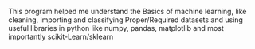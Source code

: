 This program helped me understand the Basics of machine learning, like cleaning, importing and classifying Proper/Required datasets and using useful libraries in python like numpy, pandas, matplotlib and most importantly scikit-Learn/sklearn
